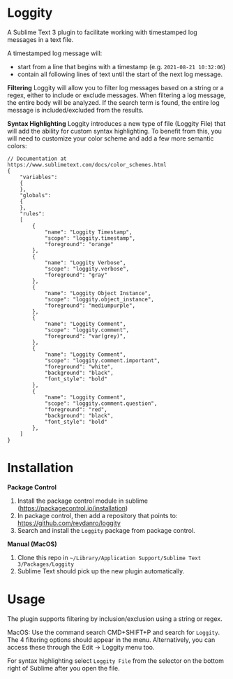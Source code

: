 # Loggity
A Sublime Text 3 plugin to facilitate working with timestamped log messages in a text file. 

A timestamped log message will:
- start from a line that begins with a timestamp (e.g. `2021-08-21 10:32:06`)
- contain all following lines of text until the start of the next log message.

**Filtering** Loggity will allow you to filter log messages based on a string or a regex, either to include or exclude messages. When filtering a log message, the entire body will be analyzed. If the search term is found, the entire log message is included/excluded from the results. 

**Syntax Highlighting** Loggity introduces a new type of file (Loggity File) that will add the ability for custom syntax highlighting. To benefit from this, you will need to customize your color scheme and add a few more semantic colors:
```
// Documentation at https://www.sublimetext.com/docs/color_schemes.html
{
	"variables":
	{
	},
	"globals":
	{
	},
	"rules":
	[
        {
            "name": "Loggity Timestamp",
            "scope": "loggity.timestamp",
            "foreground": "orange"
        },
        {
            "name": "Loggity Verbose",
            "scope": "loggity.verbose",
            "foreground": "gray"
        },
        {
            "name": "Loggity Object Instance",
            "scope": "loggity.object_instance",
            "foreground": "mediumpurple",
        },
        {
            "name": "Loggity Comment",
            "scope": "loggity.comment",
            "foreground": "var(grey)",
        },
        {
            "name": "Loggity Comment",
            "scope": "loggity.comment.important",
            "foreground": "white",
            "background": "black",
            "font_style": "bold"
        },
        {
            "name": "Loggity Comment",
            "scope": "loggity.comment.question",
            "foreground": "red",
            "background": "black",
            "font_style": "bold"
        },
	]
}
```



# Installation
**Package Control**
1. Install the package control module in sublime (https://packagecontrol.io/installation)
2. In package control, then add a repository that points to: https://github.com/reydanro/loggity
3. Search and install the `Loggity` package from package control.

**Manual (MacOS)**
1. Clone this repo in `~/Library/Application Support/Sublime Text 3/Packages/Loggity`
2. Sublime Text should pick up the new plugin automatically.

# Usage
The plugin supports filtering by inclusion/exclusion using a string or regex.

MacOS: Use the command search CMD+SHIFT+P and search for `Loggity`. The 4 filtering options should appear in the menu.
Alternatively, you can access these through the Edit -> Loggity menu too.

For syntax highlighting select `Loggity File` from the selector on the bottom right of Sublime after you open the file. 
